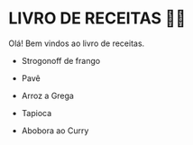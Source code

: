 # LIVRO DE RECEITAS :man_cook:

Olá! Bem vindos ao livro de receitas.

- Strogonoff de frango
- Pavê
- Arroz a Grega

- Tapioca
- Abobora ao Curry

  

